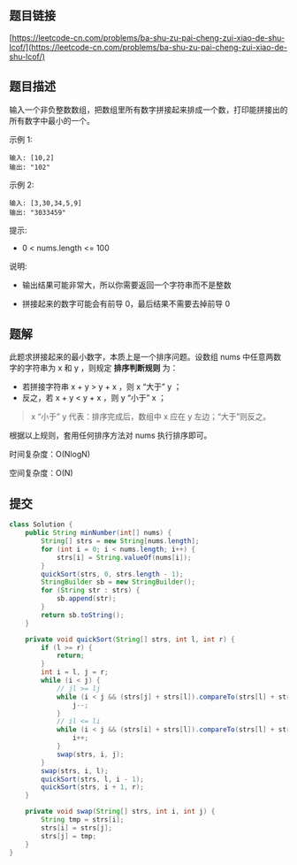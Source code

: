 ## 题目链接

[https://leetcode-cn.com/problems/ba-shu-zu-pai-cheng-zui-xiao-de-shu-lcof/](https://leetcode-cn.com/problems/ba-shu-zu-pai-cheng-zui-xiao-de-shu-lcof/)

## 题目描述

输入一个非负整数数组，把数组里所有数字拼接起来排成一个数，打印能拼接出的所有数字中最小的一个。

示例 1:

```
输入: [10,2]
输出: "102"
```

示例 2:

```
输入: [3,30,34,5,9]
输出: "3033459"
```

提示:

- 0 < nums.length <= 100

说明:

- 输出结果可能非常大，所以你需要返回一个字符串而不是整数

- 拼接起来的数字可能会有前导 0，最后结果不需要去掉前导 0

## 题解

此题求拼接起来的最小数字，本质上是一个排序问题。设数组 nums 中任意两数字的字符串为 x 和 y ，则规定 **排序判断规则** 为：

- 若拼接字符串 x + y > y + x ，则 x “大于” y ；
- 反之，若 x + y < y + x ，则 y “小于” x ；

> x “小于” y 代表：排序完成后，数组中 x 应在 y 左边；“大于”则反之。

根据以上规则，套用任何排序方法对 nums 执行排序即可。

时间复杂度：O(NlogN)

空间复杂度：O(N)

## 提交

```java
class Solution {
    public String minNumber(int[] nums) {
        String[] strs = new String[nums.length];
        for (int i = 0; i < nums.length; i++) {
            strs[i] = String.valueOf(nums[i]);
        }
        quickSort(strs, 0, strs.length - 1);
        StringBuilder sb = new StringBuilder();
        for (String str : strs) {
            sb.append(str);
        }
        return sb.toString();
    }

    private void quickSort(String[] strs, int l, int r) {
        if (l >= r) {
            return;
        }
        int i = l, j = r;
        while (i < j) {
            // jl >= lj
            while (i < j && (strs[j] + strs[l]).compareTo(strs[l] + strs[j]) >= 0) {
                j--;
            }
            // il <= li
            while (i < j && (strs[i] + strs[l]).compareTo(strs[l] + strs[i]) <= 0) {
                i++;
            }
            swap(strs, i, j);
        }
        swap(strs, i, l);
        quickSort(strs, l, i - 1);
        quickSort(strs, i + 1, r);
    }

    private void swap(String[] strs, int i, int j) {
        String tmp = strs[i];
        strs[i] = strs[j];
        strs[j] = tmp;
    }
}
```